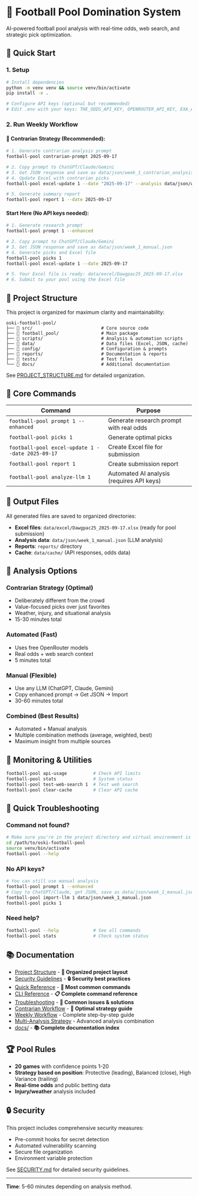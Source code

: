# 🏈 Football Pool Domination System

AI-powered football pool analysis with real-time odds, web search, and strategic pick optimization.

## 🚀 Quick Start

### 1. Setup
```bash
# Install dependencies
python -m venv venv && source venv/bin/activate
pip install -e .

# Configure API keys (optional but recommended)
# Edit .env with your keys: THE_ODDS_API_KEY, OPENROUTER_API_KEY, EXA_API_KEY
```

### 2. Run Weekly Workflow

#### **🎯 Contrarian Strategy (Recommended):**
```bash
# 1. Generate contrarian analysis prompt
football-pool contrarian-prompt 2025-09-17

# 2. Copy prompt to ChatGPT/Claude/Gemini
# 3. Get JSON response and save as data/json/week_1_contrarian_analysis.json
# 4. Update Excel with contrarian picks
football-pool excel-update 1 --date "2025-09-17" --analysis data/json/week_1_contrarian_analysis.json

# 5. Generate summary report
football-pool report 1 --date 2025-09-17
```

#### **Start Here (No API keys needed):**
```bash
# 1. Generate research prompt
football-pool prompt 1 --enhanced

# 2. Copy prompt to ChatGPT/Claude/Gemini
# 3. Get JSON response and save as data/json/week_1_manual.json
# 4. Generate picks and Excel file
football-pool picks 1
football-pool excel-update 1 --date 2025-09-17

# 5. Your Excel file is ready: data/excel/Dawgpac25_2025-09-17.xlsx
# 6. Submit to your pool using the Excel file
```

## 📁 Project Structure

This project is organized for maximum clarity and maintainability:

```
oski-football-pool/
├── 📁 src/                          # Core source code
├── 📁 football_pool/                # Main package
├── 📁 scripts/                      # Analysis & automation scripts
├── 📁 data/                         # Data files (Excel, JSON, cache)
├── 📁 config/                       # Configuration & prompts
├── 📁 reports/                      # Documentation & reports
├── 📁 tests/                        # Test files
└── 📁 docs/                         # Additional documentation
```

See [PROJECT_STRUCTURE.md](PROJECT_STRUCTURE.md) for detailed organization.

## 🔧 Core Commands

| Command | Purpose |
|---------|---------|
| `football-pool prompt 1 --enhanced` | Generate research prompt with real odds |
| `football-pool picks 1` | Generate optimal picks |
| `football-pool excel-update 1 --date 2025-09-17` | Create Excel file for submission |
| `football-pool report 1` | Create submission report |
| `football-pool analyze-llm 1` | Automated AI analysis (requires API keys) |

## 📁 Output Files

All generated files are saved to organized directories:

- **Excel files**: `data/excel/Dawgpac25_2025-09-17.xlsx` (ready for pool submission)
- **Analysis data**: `data/json/week_1_manual.json` (LLM analysis)
- **Reports**: `reports/` directory
- **Cache**: `data/cache/` (API responses, odds data)

## 🎯 Analysis Options

### **Contrarian Strategy** (Optimal)
- Deliberately different from the crowd
- Value-focused picks over just favorites
- Weather, injury, and situational analysis
- 15-30 minutes total

### **Automated** (Fast)
- Uses free OpenRouter models
- Real odds + web search context
- 5 minutes total

### **Manual** (Flexible)
- Use any LLM (ChatGPT, Claude, Gemini)
- Copy enhanced prompt → Get JSON → Import
- 30-60 minutes total

### **Combined** (Best Results)
- Automated + Manual analysis
- Multiple combination methods (average, weighted, best)
- Maximum insight from multiple sources

## 🔧 Monitoring & Utilities

```bash
football-pool api-usage          # Check API limits
football-pool stats              # System status
football-pool test-web-search 1  # Test web search
football-pool clear-cache        # Clear API cache
```

## 🚨 Quick Troubleshooting

### Command not found?
```bash
# Make sure you're in the project directory and virtual environment is activated
cd /path/to/oski-football-pool
source venv/bin/activate
football-pool --help
```

### No API keys?
```bash
# You can still use manual analysis
football-pool prompt 1 --enhanced
# Copy to ChatGPT/Claude, get JSON, save as data/json/week_1_manual.json
football-pool import-llm 1 data/json/week_1_manual.json
football-pool picks 1
```

### Need help?
```bash
football-pool --help             # See all commands
football-pool stats              # Check system status
```

## 📚 Documentation

- [Project Structure](PROJECT_STRUCTURE.md) - **📁 Organized project layout**
- [Security Guidelines](SECURITY.md) - **🔒 Security best practices**
- [Quick Reference](docs/quick-reference.md) - **🚀 Most common commands**
- [CLI Reference](docs/cli-reference.md) - **📋 Complete command reference**
- [Troubleshooting](docs/troubleshooting.md) - **🚨 Common issues & solutions**
- [Contrarian Workflow](reports/CONTRARIAN_WORKFLOW.md) - **🎯 Optimal strategy guide**
- [Weekly Workflow](reports/WEEKLY_WORKFLOW.md) - Complete step-by-step guide
- [Multi-Analysis Strategy](docs/multi-analysis-strategy.md) - Advanced analysis combination
- [docs/](docs/) - **📚 Complete documentation index**

## 🏆 Pool Rules

- **20 games** with confidence points 1-20
- **Strategy based on position**: Protective (leading), Balanced (close), High Variance (trailing)
- **Real-time odds** and public betting data
- **Injury/weather** analysis included

## 🔒 Security

This project includes comprehensive security measures:
- Pre-commit hooks for secret detection
- Automated vulnerability scanning
- Secure file organization
- Environment variable protection

See [SECURITY.md](SECURITY.md) for detailed security guidelines.

---

**Time**: 5-60 minutes depending on analysis method.
